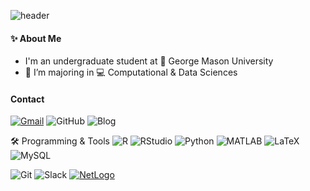 ![header](https://capsule-render.vercel.app/api?type=waving&color=gradient&height=300&section=header&text=Good%20to%20see%20you%20%F0%9F%A4%97)

#### ✨ About Me

- I'm an undergraduate student at 🏫 George Mason University
- 🌱 I’m majoring in 💻 Computational & Data Sciences

#### Contact
[![Gmail](https://img.shields.io/badge/Gmail-D14836?style=for-the-badge&logo=gmail&logoColor=white)](mailto:thnoo95@gmail.com)
![GitHub](https://img.shields.io/badge/GitHub-181717?style=for-the-badge&logo=github&logoColor=white)
![Blog](https://img.shields.io/badge/Blog-FF5722?style=for-the-badge&logo=blogger&logoColor=white)

🛠️ Programming & Tools
![R](https://img.shields.io/badge/R-276DC3?style=for-the-badge&logo=r&logoColor=white)
![RStudio](https://img.shields.io/badge/RStudio-75AADB?style=for-the-badge&logo=rstudio&logoColor=white)
![Python](https://img.shields.io/badge/Python-3776AB?style=for-the-badge&logo=python&logoColor=white)
![MATLAB](https://img.shields.io/badge/MATLAB-0076A8?style=for-the-badge&logo=mathworks&logoColor=white)
![LaTeX](https://img.shields.io/badge/LaTeX-008080?style=for-the-badge&logo=latex&logoColor=white)
![MySQL](https://img.shields.io/badge/MySQL-4479A1?style=for-the-badge&logo=mysql&logoColor=white)

![Git](https://img.shields.io/badge/Git-F05032?style=for-the-badge&logo=git&logoColor=white)
![Slack](https://img.shields.io/badge/Slack-4A154B?style=for-the-badge&logo=slack&logoColor=white)
[![NetLogo](https://img.shields.io/badge/NetLogo-0F4D92?style=for-the-badge&logoColor=white)](https://ccl.northwestern.edu/netlogo/)
